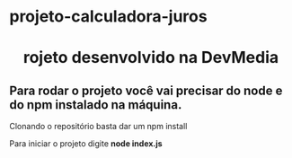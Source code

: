 # projeto-calculadora-juros
<h1 align="center">rojeto desenvolvido na DevMedia</h1>
<h2>Para rodar o projeto você vai precisar do node e do npm instalado na máquina. </h2>

<p>Clonando o repositório basta dar um npm install</p>
<p>Para iniciar o projeto digite <strong>node index.js</strong></p>
